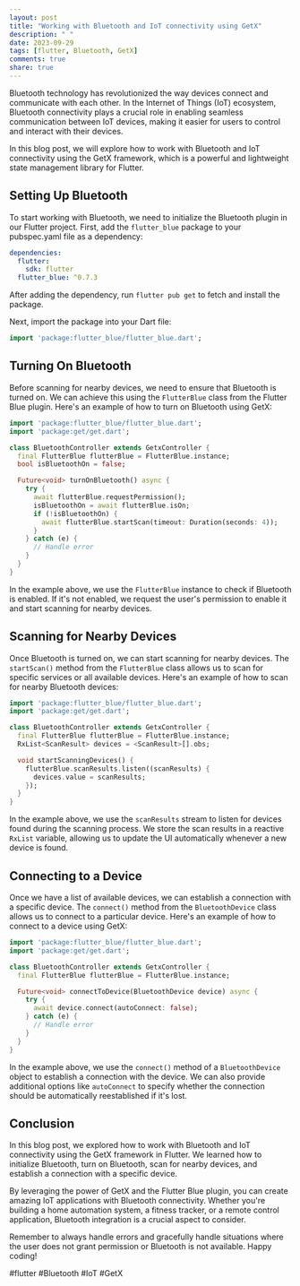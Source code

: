 ```yaml
---
layout: post
title: "Working with Bluetooth and IoT connectivity using GetX"
description: " "
date: 2023-09-29
tags: [flutter, Bluetooth, GetX]
comments: true
share: true
---
```


Bluetooth technology has revolutionized the way devices connect and communicate with each other. In the Internet of Things (IoT) ecosystem, Bluetooth connectivity plays a crucial role in enabling seamless communication between IoT devices, making it easier for users to control and interact with their devices.

In this blog post, we will explore how to work with Bluetooth and IoT connectivity using the GetX framework, which is a powerful and lightweight state management library for Flutter.

## Setting Up Bluetooth

To start working with Bluetooth, we need to initialize the Bluetooth plugin in our Flutter project. First, add the `flutter_blue` package to your pubspec.yaml file as a dependency:

```yaml
dependencies:
  flutter:
    sdk: flutter
  flutter_blue: ^0.7.3
```

After adding the dependency, run `flutter pub get` to fetch and install the package.

Next, import the package into your Dart file:

```dart
import 'package:flutter_blue/flutter_blue.dart';
```

## Turning On Bluetooth

Before scanning for nearby devices, we need to ensure that Bluetooth is turned on. We can achieve this using the `FlutterBlue` class from the Flutter Blue plugin. Here's an example of how to turn on Bluetooth using GetX:

```dart
import 'package:flutter_blue/flutter_blue.dart';
import 'package:get/get.dart';

class BluetoothController extends GetxController {
  final FlutterBlue flutterBlue = FlutterBlue.instance;
  bool isBluetoothOn = false;

  Future<void> turnOnBluetooth() async {
    try {
      await flutterBlue.requestPermission();
      isBluetoothOn = await flutterBlue.isOn;
      if (!isBluetoothOn) {
        await flutterBlue.startScan(timeout: Duration(seconds: 4));
      }
    } catch (e) {
      // Handle error
    }
  }
}
```

In the example above, we use the `FlutterBlue` instance to check if Bluetooth is enabled. If it's not enabled, we request the user's permission to enable it and start scanning for nearby devices.

## Scanning for Nearby Devices

Once Bluetooth is turned on, we can start scanning for nearby devices. The `startScan()` method from the `FlutterBlue` class allows us to scan for specific services or all available devices. Here's an example of how to scan for nearby Bluetooth devices:

```dart
import 'package:flutter_blue/flutter_blue.dart';
import 'package:get/get.dart';

class BluetoothController extends GetxController {
  final FlutterBlue flutterBlue = FlutterBlue.instance;
  RxList<ScanResult> devices = <ScanResult>[].obs;

  void startScanningDevices() {
    flutterBlue.scanResults.listen((scanResults) {
      devices.value = scanResults;
    });
  }
}
```

In the example above, we use the `scanResults` stream to listen for devices found during the scanning process. We store the scan results in a reactive `RxList` variable, allowing us to update the UI automatically whenever a new device is found.

## Connecting to a Device

Once we have a list of available devices, we can establish a connection with a specific device. The `connect()` method from the `BluetoothDevice` class allows us to connect to a particular device. Here's an example of how to connect to a device using GetX:

```dart
import 'package:flutter_blue/flutter_blue.dart';
import 'package:get/get.dart';

class BluetoothController extends GetxController {
  final FlutterBlue flutterBlue = FlutterBlue.instance;

  Future<void> connectToDevice(BluetoothDevice device) async {
    try {
      await device.connect(autoConnect: false);
    } catch (e) {
      // Handle error
    }
  }
}
```

In the example above, we use the `connect()` method of a `BluetoothDevice` object to establish a connection with the device. We can also provide additional options like `autoConnect` to specify whether the connection should be automatically reestablished if it's lost.

## Conclusion

In this blog post, we explored how to work with Bluetooth and IoT connectivity using the GetX framework in Flutter. We learned how to initialize Bluetooth, turn on Bluetooth, scan for nearby devices, and establish a connection with a specific device.

By leveraging the power of GetX and the Flutter Blue plugin, you can create amazing IoT applications with Bluetooth connectivity. Whether you're building a home automation system, a fitness tracker, or a remote control application, Bluetooth integration is a crucial aspect to consider.

Remember to always handle errors and gracefully handle situations where the user does not grant permission or Bluetooth is not available. Happy coding!

#flutter #Bluetooth #IoT #GetX
